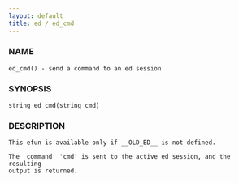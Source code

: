 ```yaml
---
layout: default
title: ed / ed_cmd
---
```


### NAME

    ed_cmd() - send a command to an ed session

### SYNOPSIS

    string ed_cmd(string cmd)

### DESCRIPTION

    This efun is available only if __OLD_ED__ is not defined.

    The  command  'cmd' is sent to the active ed session, and the resulting
    output is returned.

